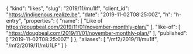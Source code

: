 {
  "kind": "likes",
  "slug": "2019/11/mu1lf",
  "client_id": "https://indigenous.realize.be",
  "date": "2019-11-02T08:25:00Z",
  "h": "h-entry",
  "properties": {
    "name": [
      "Like of https://dougbeal.com/2019/11/01/november-monthly-plan/"
    ],
    "like-of": [
      "https://dougbeal.com/2019/11/01/november-monthly-plan/"
    ],
    "published": [
      "2019-11-02T08:25:00Z"
    ]
  },
  "aliases": [
    "/mf2/2019/11/mu1lf",
    "/mf2/2019/11/mU1LF"
  ]
}
